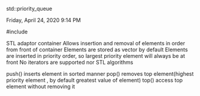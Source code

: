 std::priority_queue

Friday, April 24, 2020
9:14 PM

#include<queue>

STL adaptor container
Allows insertion and removal of elements in order from front of container
Elements are stored as vector by default
Elements are inserted in priority order, so largest priority element will always be at front 
No iterators are supported nor STL algorithms



push()          inserts element in sorted manner
pop()            removes top element(highest priority element , by default greatest value of element)
top()             access top element without removing it